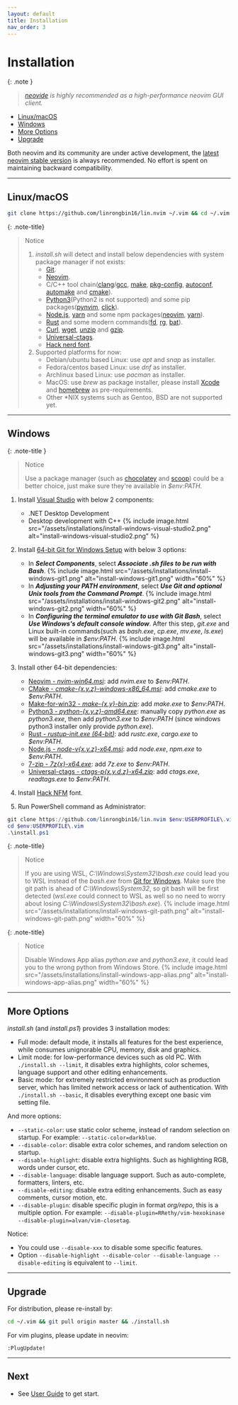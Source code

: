 ```yaml
---
layout: default
title: Installation
nav_order: 3
---
```


# Installation

{: .note }

> _[neovide](https://neovide.dev/) is highly recommended as a high-performance neovim GUI client._

- [Linux/macOS](#linuxmacos)
- [Windows](#windows)
- [More Options](#more-options)
- [Upgrade](#upgrade)

Both neovim and its community are under active development, the [latest neovim stable version](https://github.com/neovim/neovim/wiki/Installing-Neovim) is always recommended. No effort is spent on maintaining backward compatibility.

---

## Linux/macOS

```bash
git clone https://github.com/linrongbin16/lin.nvim ~/.vim && cd ~/.vim && ./install.sh
```

{: .note-title}

> Notice
>
> 1. _install.sh_ will detect and install below dependencies with system package manager if not exists:
>    - [Git](https://git-scm.com/).
>    - [Neovim](https://github.com/neovim/neovim/wiki/Installing-Neovim).
>    - C/C++ tool chain([clang](https://clang.llvm.org/)/[gcc](https://gcc.gnu.org/), [make](https://www.gnu.org/software/make/), [pkg-config](https://www.freedesktop.org/wiki/Software/pkg-config/), [autoconf](https://www.gnu.org/software/autoconf/), [automake](https://www.gnu.org/software/automake/) and [cmake](https://cmake.org/)).
>    - [Python3](https://www.python.org/)(Python2 is not supported) and some pip packages([pynvim](https://pypi.org/project/pynvim/), [click](https://pypi.org/project/click/)).
>    - [Node.js](https://nodejs.org/), [yarn](https://yarnpkg.com/) and some npm packages([neovim](https://www.npmjs.com/package/neovim), [yarn](https://www.npmjs.com/package/yarn)).
>    - [Rust](https://www.rust-lang.org/) and some modern commands([fd](https://github.com/sharkdp/fd), [rg](https://github.com/BurntSushi/ripgrep), [bat](https://github.com/sharkdp/bat)).
>    - [Curl](https://curl.se/), [wget](https://www.gnu.org/software/wget/), [unzip](https://linux.die.net/man/1/unzip) and [gzip](https://www.gnu.org/software/gzip/).
>    - [Universal-ctags](https://github.com/universal-ctags/ctags).
>    - [Hack nerd font](https://github.com/ryanoasis/nerd-fonts/releases/download/v2.2.2/Hack.zip).
> 2. Supported platforms for now:
>    - Debian/ubuntu based Linux: use _apt_ and _snap_ as installer.
>    - Fedora/centos based Linux: use _dnf_ as installer.
>    - Archlinux based Linux: use _pacman_ as installer.
>    - MacOS: use _brew_ as package installer, please install [Xcode](https://guide.macports.org/chunked/installing.html) and [homebrew](https://brew.sh/) as pre-requirements.
>    - Other \*NIX systems such as Gentoo, BSD are not supported yet.

---

## Windows

{: .note-title }

> Notice
>
> Use a package manager (such as [chocolatey](https://chocolatey.org/) and [scoop](https://scoop.sh/)) could be a better choice, just make sure they're available in _$env:PATH_.

1. Install [Visual Studio](https://www.visualstudio.com/) with below 2 components:

   - .NET Desktop Development
   - Desktop development with C++
     {% include image.html src="/assets/installations/install-windows-visual-studio2.png" alt="install-windows-visual-studio2.png" %}

2. Install [64-bit Git for Windows Setup](https://git-scm.com/downloads) with below 3 options:

   - In **_Select Components_**, select **_Associate .sh files to be run with Bash_**.
     {% include image.html src="/assets/installations/install-windows-git1.png" alt="install-windows-git1.png" width="60%" %}
   - In **_Adjusting your PATH environment_**, select **_Use Git and optional Unix tools from the Command Prompt_**.
     {% include image.html src="/assets/installations/install-windows-git2.png" alt="install-windows-git2.png" width="60%" %}
   - In **_Configuring the terminal emulator to use with Git Bash_**, select **_Use Windows's default console window_**. After this step, _git.exe_ and Linux built-in commands(such as _bash.exe_, _cp.exe_, _mv.exe_, _ls.exe_) will be available in _$env:PATH_.
     {% include image.html src="/assets/installations/install-windows-git3.png" alt="install-windows-git3.png" width="60%" %}

3. Install other 64-bit dependencies:

   - [Neovim - _nvim-win64.msi_](https://github.com/neovim/neovim/releases/latest): add _nvim.exe_ to _$env:PATH_.
   - [CMake - _cmake-{x.y.z}-windows-x86_64.msi_](https://github.com/Kitware/CMake/releases/latest): add _cmake.exe_ to _$env:PATH_.
   - [Make-for-win32 - _make-{x.y}-bin.zip_](https://sourceforge.net/projects/gnuwin32/files/make/3.81/make-3.81-bin.zip/download): add _make.exe_ to _$env:PATH_.
   - [Python3 - _python-{x.y.z}-amd64.exe_](https://www.python.org/downloads/windows/): manually copy _python.exe_ as _python3.exe_, then add _python3.exe_ to _$env:PATH_ (since windows python3 installer only provide _python.exe_).
   - [Rust - _rustup-init.exe (64-bit)_](https://www.rust-lang.org/tools/install): add _rustc.exe_, _cargo.exe_ to _$env:PATH_.
   - [Node.js - _node-v{x.y.z}-x64.msi_](https://nodejs.org/en/download/): add _node.exe_, _npm.exe_ to _$env:PATH_.
   - [7-zip - _7z{x}-x64.exe_](https://www.7-zip.org/): add _7z.exe_ to _$env:PATH_.
   - [Universal-ctags - _ctags-p{x.y.d.z}-x64.zip_](https://github.com/universal-ctags/ctags-win32/releases): add _ctags.exe_, _readtags.exe_ to _$env:PATH_.

4. Install [Hack NFM](https://github.com/ryanoasis/nerd-fonts/releases/download/v2.2.2/Hack.zip) font.

5. Run PowerShell command as Administrator:

```powershell
git clone https://github.com/linrongbin16/lin.nvim $env:USERPROFILE\.vim
cd $env:USERPROFILE\.vim
.\install.ps1
```

{: .note-title}

> Notice
>
> If you are using WSL, _C:\Windows\System32\bash.exe_ could lead you to WSL instead of the _bash.exe_ from [Git for Windows](https://git-scm.com/). Make sure the git path is ahead of _C:\Windows\System32_, so git bash will be first detected (_wsl.exe_ could connect to WSL as well so no need to worry about losing _C:\Windows\System32\bash.exe_).
> {% include image.html src="/assets/installations/install-windows-git-path.png" alt="install-windows-git-path.png" width="60%" %}

{: .note-title}

> Notice
>
> Disable Windows App alias _python.exe_ and _python3.exe_, it could lead you to the wrong python from Windows Store.
> {% include image.html src="/assets/installations/install-windows-app-alias.png" alt="install-windows-app-alias.png" width="60%" %}

---

## More Options

_install.sh_ (and _install.ps1_) provides 3 installation modes:

- Full mode: default mode, it installs all features for the best experience, while consumes unignorable CPU, memory, disk and graphics.
- Limit mode: for low-performance devices such as old PC. With `./install.sh --limit`, it disables extra highlights, color schemes, language support and other editing enhancements.
- Basic mode: for extremely restricted environment such as production server, which has limited network access or lack of authentication. With `./install.sh --basic`, it disables everything except one basic vim setting file.

And more options:

- `--static-color`: use static color scheme, instead of random selection on startup. For example: `--static-color=darkblue`.
- `--disable-color`: disable extra color schemes, and random selection on startup.
- `--disable-highlight`: disable extra highlights. Such as highlighting RGB, words under cursor, etc.
- `--disable-language`: disable language support. Such as auto-complete, formatters, linters, etc.
- `--disable-editing`: disable extra editing enhancements. Such as easy comments, cursor motion, etc.
- `--disable-plugin`: disable specific plugin in format _org/repo_, this is a multiple option. For example: `--disable-plugin=RRethy/vim-hexokinase --disable-plugin=alvan/vim-closetag`.

Notice:

- You could use `--disable-xxx` to disable some specific features.
- Option `--disable-highlight --disable-color --disable-language --disable-editing` is equivalent to `--limit`.

---

## Upgrade

For distribution, please re-install by:

```bash
cd ~/.vim && git pull origin master && ./install.sh
```

For vim plugins, please update in neovim:

```vim
:PlugUpdate!
```

---

## Next

- See [User Guide](/lin.nvim.dev/user-guide) to get start.
